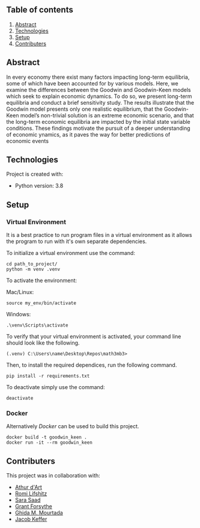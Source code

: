 ## Table of contents
1. [Abstract](#abstract)
2. [Technologies](#technologies)
3. [Setup](#setup)
4. [Contributers](#contributers)

## Abstract
In every economy there exist many factors impacting long-term equilibria, some of which have been accounted for by various models.  Here, we examine the differences between the Goodwin and Goodwin-Keen models which seek to explain economic dynamics.  To do so, we present long-term equilibria and conduct a brief sensitivity study. The results illustrate that the Goodwin model presents only one realistic equilibrium, that the Goodwin-Keen model’s non-trivial solution is an extreme economic scenario, and that the long-term economic equilibria are impacted by the initial state variable conditions.  These findings motivate the pursuit of a deeper understanding of economic ynamics, as it paves the way for better predictions of economic events

## Technologies
Project is created with:
* Python version: 3.8
	
## Setup
### Virtual Environment
It is a best practice to run program files in a virtual environment as
it allows the program to run with it's own separate dependencies.

To initialize a virtual environment use the command:
```console
cd path_to_project/
python -m venv .venv
```
To activate the environment:

Mac/Linux:
```console
source my_env/bin/activate
```
Windows:
```console
.\venv\Scripts\activate
```
To verify that your virtual environment is activated, your command line
should look like the following.
```console
(.venv) C:\Users\name\Desktop\Repos\math3mb3>
```
Then, to install the required dependices, run the following command.
```console
pip install -r requirements.txt
```
To deactivate simply use the command:
```console
deactivate
```
### Docker
Alternatively *Docker* can be used to build this project.
```docker
docker build -t goodwin_keen .
docker run -it --rm goodwin_keen
```

## Contributers
This project was in collaboration with:
* <a href="mailto: mendezrm@mcmaster.ca">Athur d'Art</a>
* [Romi Lifshitz](https://github.com/rolifshitz)
* [Sara Saad](https://github.com/saads6)
* [Grant Forsythe](https://github.com/grantwforsythe)
* <a href="mailto: mourtadg@mcmaster.ca">Ghida M. Mourtada</a>
* <a href="mailto: Kefferj@mcmaster.ca">Jacob Keffer</a>
